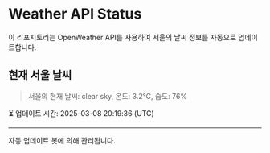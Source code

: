 
# Weather API Status

이 리포지토리는 OpenWeather API를 사용하여 서울의 날씨 정보를 자동으로 업데이트합니다.

## 현재 서울 날씨
> 서울의 현재 날씨: clear sky, 온도: 3.2°C, 습도: 76%

⏳ 업데이트 시간: 2025-03-08 20:19:36 (UTC)

---
자동 업데이트 봇에 의해 관리됩니다.
